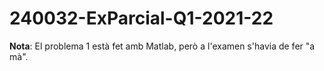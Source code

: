 # 240032-ExParcial-Q1-2021-22
__Nota__: El problema 1 està fet amb Matlab, però a l'examen s'havia de fer
"a mà".
